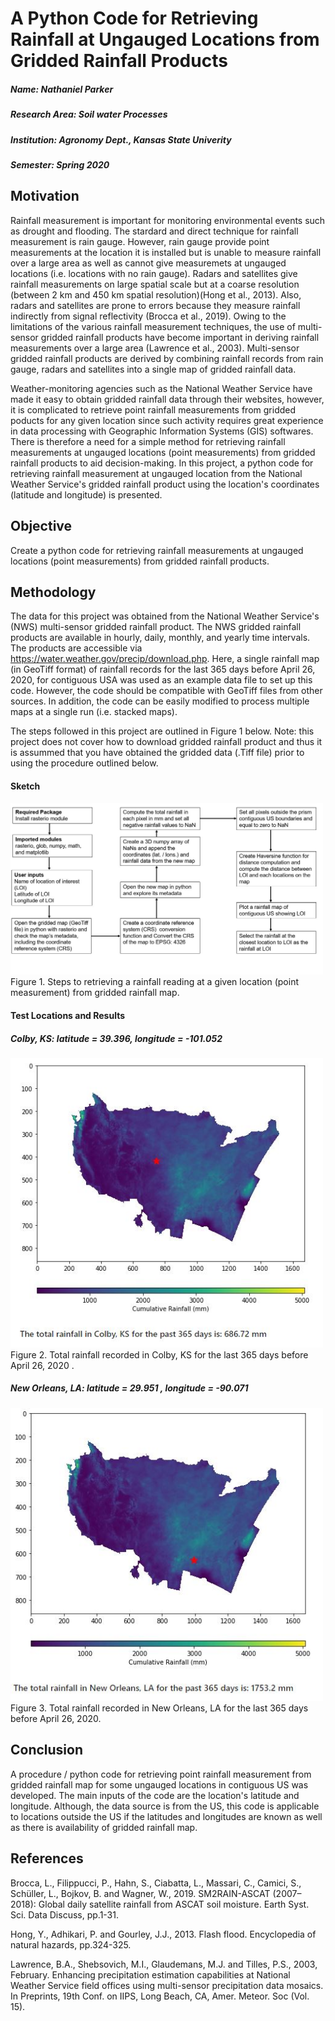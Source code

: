# A Python Code for Retrieving Rainfall at Ungauged Locations from Gridded Rainfall Products
##### Name: Nathaniel Parker
##### Research Area: Soil water Processes
##### Institution: Agronomy Dept., Kansas State Univerity 
##### Semester: Spring 2020

## Motivation
Rainfall measurement is important for monitoring environmental events such as drought and flooding. The stardard and direct technique for rainfall measurement is rain gauge. However, rain gauge provide point measurements at the location it is installed but is unable to measure rainfall over a large area as well as cannot give measuremets at ungauged locations (i.e. locations with no rain gauge). Radars and satellites give rainfall measurements on large spatial scale but at a coarse resolution (between 2 km and 450 km spatial resolution)(Hong et al., 2013). Also, radars and satellites are prone to errors because they measure rainfall indirectly from signal reflectivity (Brocca et al., 2019). Owing to the limitations of the various rainfall measurement techniques, the use of multi-sensor gridded rainfall products have become important in deriving rainfall measurements over a large area (Lawrence et al., 2003). Multi-sensor gridded rainfall products are derived by combining rainfall records from rain gauge, radars and satellites into a single map of gridded rainfall data. 

Weather-monitoring agencies such as the National Weather Service have made it easy to obtain gridded rainfall data through their websites, however, it is complicated to retrieve point rainfall measurements from gridded poducts for any given location since such activity requires great experience in data processing with Geographic Information Systems (GIS) softwares. There is therefore a need for a simple method for retrieving rainfall measurements at ungauged locations (point measurements) from gridded rainfall products to aid decision-making. In this project, a python code for retrieving rainfall measurement at ungauged location from the National Weather Service's gridded rainfall product using the location's coordinates (latitude and longitude) is presented. 

## Objective 
Create a python code for retrieving rainfall measurements at ungauged locations (point measurements) from gridded rainfall products. 

## Methodology
The data for this project was obtained from the National Weather Service's (NWS) multi-sensor gridded rainfall product. The NWS gridded rainfall products are available in hourly, daily, monthly, and yearly time intervals. The products are accessible via https://water.weather.gov/precip/download.php. 
Here, a single rainfall map (in GeoTiff format) of rainfall records for the last 365 days before April 26, 2020, for contiguous USA was used as an example data file to set up this code. However, the code should be compatible with GeoTiff files from other sources. In addition, the code can be easily modified to process multiple maps at a single run (i.e. stacked maps).

The steps followed in this project are outlined in Figure 1 below. Note: this project does not cover how to download gridded rainfall product and thus it is assummed that you have obtained the gridded data (.Tiff file) prior to using the procedure outlined below.

#### Sketch
<img src="sketch.JPG"  width="500"/>
Figure 1. Steps to retrieving a rainfall reading at a given location (point measurement) from gridded rainfall map. 

#### Test Locations and Results

##### Colby, KS: latitude = 39.396, longitude = -101.052 
<img src="Colby_365days_rainfall.JPG"  width="500"/>
Figure 2. Total rainfall recorded in Colby, KS for the last 365 days before April 26, 2020 .

##### New Orleans, LA: latitude = 29.951 , longitude = -90.071
<img src="New_Orleans_365days_rainfall.JPG"  width="500"/>
Figure 3. Total rainfall recorded in New Orleans, LA for the last 365 days before April 26, 2020.

## Conclusion
A procedure / python code for retrieving point rainfall measurement from gridded rainfall map for some ungauged locations in contiguous US was developed. The main inputs of the code are the location's latitude and longitude. Although, the data source is from the US, this code is applicable to locations outside the US if the latitudes and longitudes are known as well as there is availability of gridded rainfall map. 

## References
Brocca, L., Filippucci, P., Hahn, S., Ciabatta, L., Massari, C., Camici, S., Schüller, L., Bojkov, B. and Wagner, W., 2019. SM2RAIN-ASCAT (2007–2018): Global daily satellite rainfall from ASCAT soil moisture. Earth Syst. Sci. Data Discuss, pp.1-31.

Hong, Y., Adhikari, P. and Gourley, J.J., 2013. Flash flood. Encyclopedia of natural hazards, pp.324-325.

Lawrence, B.A., Shebsovich, M.I., Glaudemans, M.J. and Tilles, P.S., 2003, February. Enhancing precipitation estimation capabilities at National Weather Service field offices using multi-sensor precipitation data mosaics. In Preprints, 19th Conf. on IIPS, Long Beach, CA, Amer. Meteor. Soc (Vol. 15).